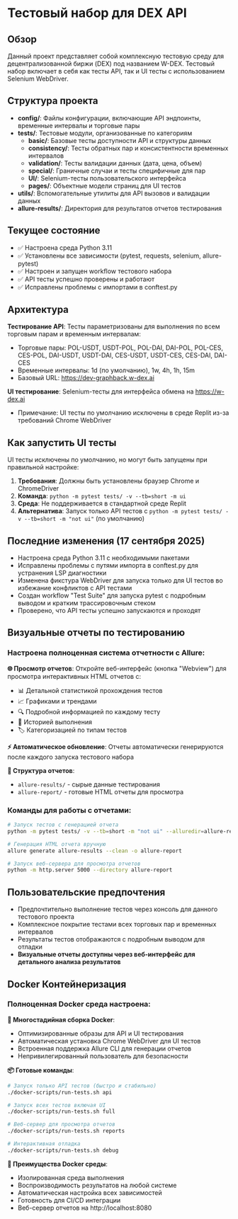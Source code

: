 # Тестовый набор для DEX API

## Обзор
Данный проект представляет собой комплексную тестовую среду для децентрализованной биржи (DEX) под названием W-DEX. Тестовый набор включает в себя как тесты API, так и UI тесты с использованием Selenium WebDriver.

## Структура проекта
- **config/**: Файлы конфигурации, включающие API эндпоинты, временные интервалы и торговые пары
- **tests/**: Тестовые модули, организованные по категориям
  - **basic/**: Базовые тесты доступности API и структуры данных
  - **consistency/**: Тесты обратных пар и консистентности временных интервалов
  - **validation/**: Тесты валидации данных (дата, цена, объем)
  - **special/**: Граничные случаи и тесты специфичные для пар
  - **UI/**: Selenium-тесты пользовательского интерфейса
  - **pages/**: Объектные модели страниц для UI тестов
- **utils/**: Вспомогательные утилиты для API вызовов и валидации данных
- **allure-results/**: Директория для результатов отчетов тестирования

## Текущее состояние
- ✅ Настроена среда Python 3.11
- ✅ Установлены все зависимости (pytest, requests, selenium, allure-pytest)
- ✅ Настроен и запущен workflow тестового набора
- ✅ API тесты успешно проверены и работают
- ✅ Исправлены проблемы с импортами в conftest.py

## Архитектура
**Тестирование API**: Тесты параметризованы для выполнения по всем торговым парам и временным интервалам:
- Торговые пары: POL-USDT, USDT-POL, POL-DAI, DAI-POL, POL-CES, CES-POL, DAI-USDT, USDT-DAI, CES-USDT, USDT-CES, CES-DAI, DAI-CES
- Временные интервалы: 1d (по умолчанию), 1w, 4h, 1h, 15m
- Базовый URL: https://dev-graphback.w-dex.ai

**UI тестирование**: Selenium-тесты для интерфейса обмена на https://w-dex.ai
- Примечание: UI тесты по умолчанию исключены в среде Replit из-за требований Chrome WebDriver

## Как запустить UI тесты
UI тесты исключены по умолчанию, но могут быть запущены при правильной настройке:
1. **Требования**: Должны быть установлены браузер Chrome и ChromeDriver
2. **Команда**: `python -m pytest tests/ -v --tb=short -m ui`
3. **Среда**: Не поддерживается в стандартной среде Replit
4. **Альтернатива**: Запуск только API тестов с `python -m pytest tests/ -v --tb=short -m "not ui"` (по умолчанию)

## Последние изменения (17 сентября 2025)
- Настроена среда Python 3.11 с необходимыми пакетами
- Исправлены проблемы с путями импорта в conftest.py для устранения LSP диагностики
- Изменена фикстура WebDriver для запуска только для UI тестов во избежание конфликтов с API тестами
- Создан workflow "Test Suite" для запуска pytest с подробным выводом и кратким трассировочным стеком
- Проверено, что API тесты успешно запускаются и проходят

## Визуальные отчеты по тестированию

### Настроена полноценная система отчетности с Allure:

**🌐 Просмотр отчетов**: Откройте веб-интерфейс (кнопка "Webview") для просмотра интерактивных HTML отчетов с:
- 📊 Детальной статистикой прохождения тестов
- 📈 Графиками и трендами  
- 🔍 Подробной информацией по каждому тесту
- 📝 Историей выполнения
- 🏷️ Категоризацией по типам тестов

**⚡ Автоматическое обновление**: Отчеты автоматически генерируются после каждого запуска тестового набора

**📁 Структура отчетов**:
- `allure-results/` - сырые данные тестирования  
- `allure-report/` - готовые HTML отчеты для просмотра

### Команды для работы с отчетами:
```bash
# Запуск тестов с генерацией отчета
python -m pytest tests/ -v --tb=short -m "not ui" --alluredir=allure-results

# Генерация HTML отчета вручную  
allure generate allure-results --clean -o allure-report

# Запуск веб-сервера для просмотра отчетов
python -m http.server 5000 --directory allure-report
```

## Пользовательские предпочтения
- Предпочтительно выполнение тестов через консоль для данного тестового проекта
- Комплексное покрытие тестами всех торговых пар и временных интервалов
- Результаты тестов отображаются с подробным выводом для отладки
- **Визуальные отчеты доступны через веб-интерфейс для детального анализа результатов**

## Docker Контейнеризация

### Полноценная Docker среда настроена:

**🐳 Многостадийная сборка Docker**:
- Оптимизированные образы для API и UI тестирования
- Автоматическая установка Chrome WebDriver для UI тестов
- Встроенная поддержка Allure CLI для генерации отчетов
- Непривилегированный пользователь для безопасности

**📦 Готовые команды**:
```bash
# Запуск только API тестов (быстро и стабильно)
./docker-scripts/run-tests.sh api

# Запуск всех тестов включая UI
./docker-scripts/run-tests.sh full  

# Веб-сервер для просмотра отчетов
./docker-scripts/run-tests.sh reports

# Интерактивная отладка
./docker-scripts/run-tests.sh debug
```

**🚀 Преимущества Docker среды**:
- Изолированная среда выполнения
- Воспроизводимость результатов на любой системе
- Автоматическая настройка всех зависимостей
- Готовность для CI/CD интеграции
- Веб-сервер отчетов на http://localhost:8080